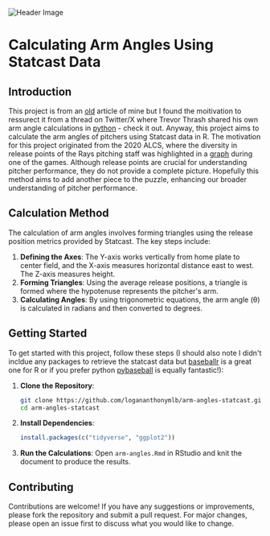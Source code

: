 ![Header Image](https://github.com/logananthony/arm-angles-statcast/blob/main/Arm%20Angles.png)

# Calculating Arm Angles Using Statcast Data

## Introduction
This project is from an [old](https://github.com/logananthony/arm-angles-statcast/blob/main/Calculating%20Arm%20Angles%20Using%20Statcast%20Data%20%7C%20Rundown%20Baseball.pdf) article of mine but I found the moitivation to ressurect it from a thread on Twitter/X where Trevor Thrash shared his own arm angle calculations in [python](https://github.com/trevorwthrash/armAngles) - check it out. Anyway, this project aims to calculate the arm angles of pitchers using Statcast data in R. The motivation for this project originated from the 2020 ALCS, where the diversity in release points of the Rays pitching staff was highlighted in a [graph](https://github.com/logananthony/arm-angles-statcast/blob/main/2020%20Rays%20Graph.jpg) during one of the games. Although release points are crucial for understanding pitcher performance, they do not provide a complete picture. Hopefully this method aims to add another piece to the puzzle, enhancing our broader understanding of pitcher performance.

## Calculation Method
The calculation of arm angles involves forming triangles using the release position metrics provided by Statcast. The key steps include:
1. **Defining the Axes**: The Y-axis works vertically from home plate to center field, and the X-axis measures horizontal distance east to west. The Z-axis measures height.
2. **Forming Triangles**: Using the average release positions, a triangle is formed where the hypotenuse represents the pitcher's arm.
3. **Calculating Angles**: By using trigonometric equations, the arm angle (θ) is calculated in radians and then converted to degrees.


## Getting Started
To get started with this project, follow these steps (I should also note I didn't incldue any packages to retrieve the statcast data but [baseballr](https://billpetti.github.io/baseballr/) is a great one for R or if you prefer python [pybaseball](https://github.com/jldbc/pybaseball) is equally fantastic!):

1. **Clone the Repository**:
    ```bash
    git clone https://github.com/logananthonymlb/arm-angles-statcast.git
    cd arm-angles-statcast
    ```

2. **Install Dependencies**:
    ```r
    install.packages(c("tidyverse", "ggplot2"))
    ```

3. **Run the Calculations**:
    Open `arm-angles.Rmd` in RStudio and knit the document to produce the results.

## Contributing
Contributions are welcome! If you have any suggestions or improvements, please fork the repository and submit a pull request. For major changes, please open an issue first to discuss what you would like to change.

